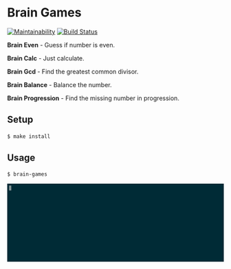 # Brain Games

[![Maintainability](https://api.codeclimate.com/v1/badges/cb998024a014890af6f2/maintainability)](https://codeclimate.com/github/mgurbanzade/brain-games/maintainability)
[![Build Status](https://travis-ci.org/mgurbanzade/brain-games.svg?branch=master)](https://travis-ci.org/mgurbanzade/brain-games)


**Brain Even** - Guess if number is even.

**Brain Calc** - Just calculate.

**Brain Gcd** - Find the greatest common divisor.

**Brain Balance** - Balance the number.

**Brain Progression** - Find the missing number in progression.

## Setup

```sh
$ make install
```

## Usage

```sh
$ brain-games
```

![Usage](https://github.com/mgurbanzade/brain-games/blob/master/common/demo.gif)
